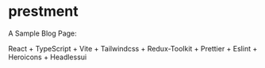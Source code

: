 # prestment

A Sample Blog Page:

React + TypeScript + Vite + Tailwindcss + Redux-Toolkit + Prettier + Eslint + Heroicons + Headlessui